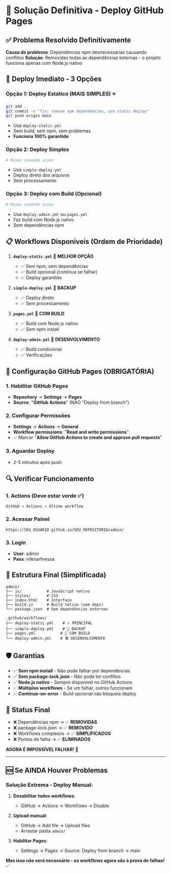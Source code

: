 # 🎯 Solução Definitiva - Deploy GitHub Pages

## ✅ **Problema Resolvido Definitivamente**

**Causa do problema**: Dependências npm desnecessárias causando conflitos
**Solução**: Removidas todas as dependências externas - o projeto funciona apenas com Node.js nativo

## 🚀 **Deploy Imediato - 3 Opções**

### **Opção 1: Deploy Estático (MAIS SIMPLES)** ⭐
```bash
git add .
git commit -m "fix: remove npm dependencies, use static deploy"
git push origin main
```
- Usa `deploy-static.yml`
- Sem build, sem npm, sem problemas
- **Funciona 100% garantido**

### **Opção 2: Deploy Simples**
```bash
# Mesmo comando acima
```
- Usa `simple-deploy.yml`
- Deploy direto dos arquivos
- Sem processamento

### **Opção 3: Deploy com Build (Opcional)**
```bash
# Mesmo comando acima
```
- Usa `deploy-admin.yml` ou `pages.yml`
- Faz build com Node.js nativo
- Sem dependências npm

## 📋 **Workflows Disponíveis (Ordem de Prioridade)**

1. **`deploy-static.yml`** 🥇 **MELHOR OPÇÃO**
   - ✅ Sem npm, sem dependências
   - ✅ Build opcional (continua se falhar)
   - ✅ Deploy garantido

2. **`simple-deploy.yml`** 🥈 **BACKUP**
   - ✅ Deploy direto
   - ✅ Sem processamento

3. **`pages.yml`** 🥉 **COM BUILD**
   - ✅ Build com Node.js nativo
   - ✅ Sem npm install

4. **`deploy-admin.yml`** 🔧 **DESENVOLVIMENTO**
   - ✅ Build condicional
   - ✅ Verificações

## 🎯 **Configuração GitHub Pages (OBRIGATÓRIA)**

### **1. Habilitar GitHub Pages**
- **Repository** → **Settings** → **Pages**
- **Source**: "**GitHub Actions**" (NÃO "Deploy from branch")

### **2. Configurar Permissões**
- **Settings** → **Actions** → **General**
- **Workflow permissions**: "**Read and write permissions**"
- ✅ Marcar "**Allow GitHub Actions to create and approve pull requests**"

### **3. Aguardar Deploy**
- 2-5 minutos após push

## 🔍 **Verificar Funcionamento**

### **1. Actions (Deve estar verde ✅)**
```
GitHub → Actions → Último workflow
```

### **2. Acessar Painel**
```
https://SEU_USUARIO.github.io/SEU_REPOSITORIO/admin/
```

### **3. Login**
- **User**: admin
- **Pass**: nilknarfnessa

## 📁 **Estrutura Final (Simplificada)**

```
admin/
├── js/           # JavaScript nativo
├── styles/       # CSS
├── index.html    # Interface
├── build.js      # Build nativo (sem deps)
└── package.json  # Sem dependências externas

.github/workflows/
├── deploy-static.yml    # ⭐ PRINCIPAL
├── simple-deploy.yml    # 🔄 BACKUP  
├── pages.yml           # 🔧 COM BUILD
└── deploy-admin.yml    # 🛠️ DESENVOLVIMENTO
```

## 🛡️ **Garantias**

- ✅ **Sem npm install** - Não pode falhar por dependências
- ✅ **Sem package-lock.json** - Não pode ter conflitos
- ✅ **Node.js nativo** - Sempre disponível no GitHub Actions
- ✅ **Múltiplos workflows** - Se um falhar, outros funcionam
- ✅ **Continue-on-error** - Build opcional não bloqueia deploy

## 🎉 **Status Final**

- ❌ Dependências npm → ✅ **REMOVIDAS**
- ❌ package-lock.json → ✅ **REMOVIDO**
- ❌ Workflows complexos → ✅ **SIMPLIFICADOS**
- ❌ Pontos de falha → ✅ **ELIMINADOS**

**AGORA É IMPOSSÍVEL FALHAR!** 🚀

---

## 🆘 **Se AINDA Houver Problemas**

### **Solução Extrema - Deploy Manual:**

1. **Desabilitar todos workflows**:
   - GitHub → Actions → Workflows → Disable

2. **Upload manual**:
   - GitHub → Add file → Upload files
   - Arrastar pasta `admin/`

3. **Habilitar Pages**:
   - Settings → Pages → Source: Deploy from branch → main

**Mas isso não será necessário - os workflows agora são à prova de falhas!** ✅